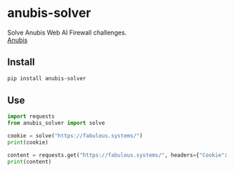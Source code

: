# anubis-solver

Solve Anubis Web AI Firewall challenges.  
[Anubis](https://github.com/TecharoHQ/anubis)

## Install
```bash
pip install anubis-solver
```

## Use

```python
import requests
from anubis_solver import solve

cookie = solve("https://fabulous.systems/")
print(cookie)

content = requests.get("https://fabulous.systems/", headers={"Cookie": cookie}, verify=False).text
print(content)
```

